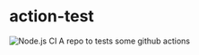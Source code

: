 # action-test
![Node.js CI](https://github.com/gastonpereyra/action-test/workflows/Node.js%20CI/badge.svg)
A repo to tests some github actions
